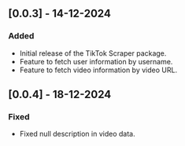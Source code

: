 ## [0.0.3] - 14-12-2024
### Added
- Initial release of the TikTok Scraper package.
- Feature to fetch user information by username.
- Feature to fetch video information by video URL.

## [0.0.4] - 18-12-2024
### Fixed
- Fixed null description in video data.